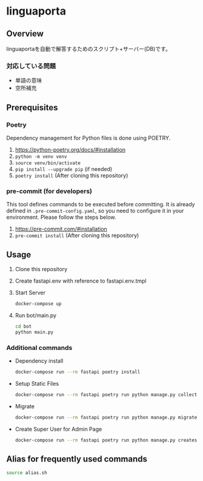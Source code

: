 # linguaporta

## Overview
linguaportaを自動で解答するためのスクリプト+サーバー(DB)です。

### 対応している問題
- 単語の意味
- 空所補充


## Prerequisites

### Poetry

Dependency management for Python files is done using POETRY.

1. <https://python-poetry.org/docs/#installation>
1. `python -m venv venv`
1. `source venv/bin/activate`
1. `pip install --upgrade pip` (if needed)
1. `poetry install` (After cloning this repository)

### pre-commit (for developers)

This tool defines commands to be executed before committing. It is already defined in `.pre-commit-config.yaml`, so you need to configure it in your environment. Please follow the steps below.

1. <https://pre-commit.com/#installation>
1. `pre-commit install` (After cloning this repository)

## Usage

1. Clone this repository

1. Create fastapi.env with reference to fastapi.env.tmpl

1. Start Server

    ```sh
    docker-compose up
    ```

1. Run bot/main.py
   ```sh
   cd bot
   python main.py
   ```

### Additional commands
- Dependency install

    ```sh
    docker-compose run --rm fastapi poetry install
    ```

- Setup Static Files

    ```sh
    docker-compose run --rm fastapi poetry run python manage.py collectstatic --noinput
    ```

- Migrate

    ```sh
    docker-compose run --rm fastapi poetry run python manage.py migrate
    ```

- Create Super User for Admin Page

    ```sh
    docker-compose run --rm fastapi poetry run python manage.py createsuperuser
    ```

## Alias for frequently used commands

```sh
source alias.sh
```
